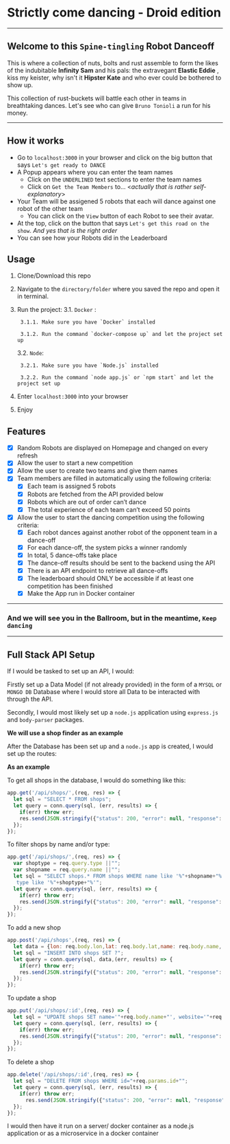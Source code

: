 # Strictly come dancing - Droid edition
--- 
## Welcome to this `Spine-tingling` Robot Danceoff

This is where a collection of nuts, bolts and rust assemble to form the likes of the indubitable **Infinity Sam** and his pals: the extravegant **Elastic Eddie** , kiss my keister, why isn't it **Hipster Kate** and who ever could be bothered to show up.

This collection of rust-buckets will battle each other in teams in breathtaking dances. Let's see who can give `Bruno Tonioli` a run for his money.

---
## How it works
- Go to `localhost:3000` in your browser and click on the big button that says `Let's get ready to DANCE`
- A Popup appears where you can enter the team names 
    - Click on the `UNDERLINED` text sections to enter the team names
    - Click on `Get the Team Members` to...  <*actually that is rather self-explanatory*>
- Your Team will be assigened 5 robots that each will dance against one robot of the other team
   - You can click on the `View` button of each Robot to see their avatar.  
- At the top, click on the button that says `Let's get this road on the show`.  *And yes that is the right order*
- You can see how your Robots did in the Leaderboard

## Usage 

1. Clone/Download this repo
2. Navigate to the `directory/folder` where you saved the repo and open it in terminal. 
3. Run the project:
    3.1. `Docker` : 

        3.1.1. Make sure you have `Docker` installed

        3.1.2. Run the command `docker-compose up` and let the project set up

    3.2. `Node`:

        3.2.1. Make sure you have `Node.js` installed 

        3.2.2. Run the command `node app.js` or `npm start` and let the project set up

4. Enter `localhost:3000` into your browser
5. Enjoy


## Features 

- [x] Random Robots are displayed on Homepage and changed on every refresh
- [x] Allow the user to start a new competition 
- [x] Allow the user to create two teams and give them names
- [x] Team members are filled in automatically using the following criteria:
    - [x] Each team is assigned 5 robots
    - [x] Robots are fetched from the API provided below
    - [x] Robots which are out of order can’t dance
    - [x]  The total experience of each team can’t exceed 50 points
- [x] Allow the user to start the dancing competition using the following criteria:
    - [x] Each robot dances against another robot of the opponent team in a dance-off
    - [x] For each dance-off, the system picks a winner randomly
    - [x] In total, 5 dance-offs take place
    - [x] The dance-off results should be sent to the backend using the API 
    - [x] There is an API endpoint to retrieve all dance-offs
    - [x] The leaderboard should ONLY be accessible if at least one competition has been finished
    - [x] Make the App run in Docker container
---
### And we will see you in the Ballroom, but in the meantime, `Keep dancing`
---
## Full Stack API Setup

If I would be tasked to set up an API, I would:

Firstly set up a Data Model (if not already provided) in the form of a `MYSQL` or `MONGO DB` Database where I would store all Data to be interacted with through the API.

Secondly, I would most likely set up a `node.js` application using `express.js` and `body-parser` packages.

**We will use a shop finder as an example**

After the Database has been set up and a `node.js` app is created, I would set up the routes:

**As an example**

To get all shops in the database, I would do something like this:

```javascript
app.get('/api/shops/',(req, res) => {
  let sql = "SELECT * FROM shops";
  let query = conn.query(sql, (err, results) => {
    if(err) throw err;
    res.send(JSON.stringify({"status": 200, "error": null, "response": results}));
  });
});

```

To filter shops by name and/or type:

```javascript
app.get('/api/shops/',(req, res) => {
  var shoptype = req.query.type ||"";
  var shopname = req.query.name ||"";
  let sql = "SELECT shops.* FROM shops WHERE name like '%"+shopname+"%' AND \
   type like '%"+shoptype+"%'";
  let query = conn.query(sql, (err, results) => {
    if(err) throw err;
    res.send(JSON.stringify({"status": 200, "error": null, "response": results}));
  });
});
```

To add a new shop

```javascript
app.post('/api/shops',(req, res) => {
  let data = {lon: req.body.lon,lat: req.body.lat,name: req.body.name, website: req.body.website, trading_hours: req.body.trading_hours, type: req.body.type, street: req.body.street, postal_code: req.body.postal_code};
  let sql = "INSERT INTO shops SET ?";
  let query = conn.query(sql, data,(err, results) => {
    if(err) throw err;
    res.send(JSON.stringify({"status": 200, "error": null, "response": results}));
  });
});
```

To update a shop

```javascript
app.put('/api/shops/:id',(req, res) => {
  let sql = "UPDATE shops SET name='"+req.body.name+"', website='"+req.body.website+"', trading_hours='"+req.body.trading_hours+"', type='"+req.body.type+"', street='"+req.body.street+"' , postal_code='"+req.body.postal_code+"' WHERE id="+req.params.id;
  let query = conn.query(sql, (err, results) => {
    if(err) throw err;
    res.send(JSON.stringify({"status": 200, "error": null, "response": results}));
  });
});
```

To delete a shop

```javascript
app.delete('/api/shops/:id',(req, res) => {
  let sql = "DELETE FROM shops WHERE id="+req.params.id+"";
  let query = conn.query(sql, (err, results) => {
    if(err) throw err;
      res.send(JSON.stringify({"status": 200, "error": null, "response": results}));
  });
});
```

I would then have it run on a server/ docker container as a node.js application or as a microservice in a docker container
